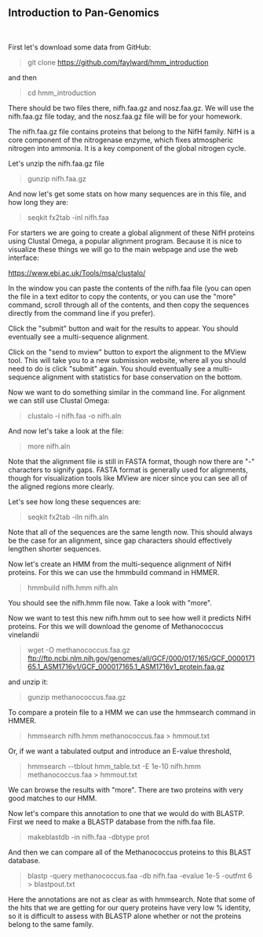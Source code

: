 ## Introduction to Pan-Genomics ##
<br>


First let's download some data from GitHub:

>git clone https://github.com/faylward/hmm_introduction

and then 

>cd hmm_introduction


There should be two files there, nifh.faa.gz and nosz.faa.gz. 
We will use the nifh.faa.gz file today, and the nosz.faa.gz file will be for your homework.

The nifh.faa.gz file contains proteins that belong to the NifH family. NifH is a core component of the nitrogenase enzyme, which fixes atmospheric nitrogen into ammonia. It is a key component of the global nitrogen cycle.  

Let's unzip the nifh.faa.gz file

>gunzip nifh.faa.gz

And now let's get some stats on how many sequences are in this file, and how long they are:

>seqkit fx2tab -inl nifh.faa


For starters we are going to create a global alignment of these NifH proteins using Clustal Omega, a popular alignment program. Because it is nice to visualize these things we will go to the main webpage and use the web interface:

https://www.ebi.ac.uk/Tools/msa/clustalo/

In the window you can paste the contents of the nifh.faa file (you can open the file in a text editor to copy the contents, or you can use the "more" command, scroll through all of the contents, and then copy the sequences directly from the command line if you prefer).

Click the "submit" button and wait for the results to appear. You should eventually see a multi-sequence alignment.  

Click on the "send to mview" button to export the alignment to the MView tool. This will take you to a new submission website, where all you should need to do is click "submit" again. You should eventually see a multi-sequence alignment with statistics for base conservation on the bottom. 


Now we want to do something similar in the command line. 
For alignment we can still use Clustal Omega:

>clustalo -i nifh.faa -o nifh.aln

And now let's take a look at the file:

>more nifh.aln

Note that the alignment file is still in FASTA format, though now there are "-" characters to signify gaps. FASTA format is generally used for alignments, though for visualization tools like MView are nicer since you can see all of the aligned regions more clearly. 

Let's see how long these sequences are:

>seqkit fx2tab -iln nifh.aln

Note that all of the sequences are the same length now. This should always be the case for an alignment, since gap characters should effectively lengthen shorter sequences. 

Now let's create an HMM from the multi-sequence alignment of NifH proteins. For this we can use the hmmbuild command in HMMER. 

>hmmbuild nifh.hmm nifh.aln

You should see the nifh.hmm file now. Take a look with "more".  


Now we want to test this new nifh.hmm out to see how well it predicts NifH proteins. 
For this we will download the genome of Methanococcus vinelandii

>wget -O methanococcus.faa.gz ftp://ftp.ncbi.nlm.nih.gov/genomes/all/GCF/000/017/165/GCF_000017165.1_ASM1716v1/GCF_000017165.1_ASM1716v1_protein.faa.gz

and unzip it:

>gunzip methanococcus.faa.gz


To compare a protein file to a HMM we can use the hmmsearch command in HMMER. 

>hmmsearch nifh.hmm methanococcus.faa > hmmout.txt

Or, if we want a tabulated output and introduce an E-value threshold, 

>hmmsearch --tblout hmm_table.txt  -E 1e-10  nifh.hmm  methanococcus.faa > hmmout.txt

We can  browse the results with "more". There are two proteins with very good matches to our HMM. 

Now let's compare this annotation to one that we would do with BLASTP. 
First we need to make a BLASTP database from the nifh.faa file. 

>makeblastdb -in nifh.faa -dbtype prot

And then we can compare all of the Methanococcus proteins to this BLAST database. 

>blastp -query methanococcus.faa -db nifh.faa -evalue 1e-5 -outfmt 6 > blastpout.txt

Here the annotations are not as clear as with hmmsearch. Note that some of the hits that we are getting for our query proteins have very low % identity, so it is difficult to assess with BLASTP alone whether or not the proteins belong to the same family. 



